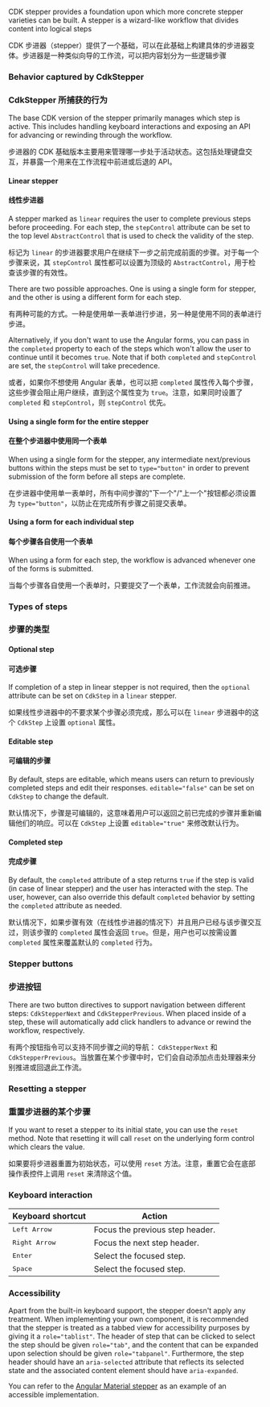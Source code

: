 CDK stepper provides a foundation upon which more concrete stepper varieties can be built. A
stepper is a wizard-like workflow that divides content into logical steps

CDK 步进器（stepper）提供了一个基础，可以在此基础上构建具体的步进器变体。步进器是一种类似向导的工作流，可以把内容划分为一些逻辑步骤

### Behavior captured by CdkStepper

### CdkStepper 所捕获的行为

The base CDK version of the stepper primarily manages which step is active. This includes handling
keyboard interactions and exposing an API for advancing or rewinding through the workflow.

步进器的 CDK 基础版本主要用来管理哪一步处于活动状态。这包括处理键盘交互，并暴露一个用来在工作流程中前进或后退的 API。

#### Linear stepper

#### 线性步进器

A stepper marked as `linear` requires the user to complete previous steps before proceeding.
For each step, the `stepControl` attribute can be set to the top level `AbstractControl` that
is used to check the validity of the step.

标记为 `linear` 的步进器要求用户在继续下一步之前完成前面的步骤。对于每一个步骤来说，其 `stepControl` 属性都可以设置为顶级的 `AbstractControl`，用于检查该步骤的有效性。

There are two possible approaches. One is using a single form for stepper, and the other is
using a different form for each step.

有两种可能的方式。一种是使用单一表单进行步进，另一种是使用不同的表单进行步进。

Alternatively, if you don't want to use the Angular forms, you can pass in the `completed` property
to each of the steps which won't allow the user to continue until it becomes `true`. Note that if
both `completed` and `stepControl` are set, the `stepControl` will take precedence.

或者，如果你不想使用 Angular 表单，也可以把 `completed` 属性传入每个步骤，这些步骤会阻止用户继续，直到这个属性变为 `true`。注意，如果同时设置了 `completed` 和 `stepControl`，则 `stepControl` 优先。

#### Using a single form for the entire stepper

#### 在整个步进器中使用同一个表单

When using a single form for the stepper, any intermediate next/previous buttons within the steps
must be set to `type="button"` in order to prevent submission of the form before all steps are
complete.

在步进器中使用单一表单时，所有中间步骤的"下一个"/"上一个"按钮都必须设置为 `type="button"`，以防止在完成所有步骤之前提交表单。

#### Using a form for each individual step

#### 每个步骤各自使用一个表单

When using a form for each step, the workflow is advanced whenever one of the forms is submitted.

当每个步骤各自使用一个表单时，只要提交了一个表单，工作流就会向前推进。

### Types of steps

### 步骤的类型

#### Optional step

#### 可选步骤

If completion of a step in linear stepper is not required, then the `optional` attribute can be set
on `CdkStep` in a `linear` stepper.

如果线性步进器中的不要求某个步骤必须完成，那么可以在 `linear` 步进器中的这个 `CdkStep` 上设置 `optional` 属性。

#### Editable step

#### 可编辑的步骤

By default, steps are editable, which means users can return to previously completed steps and
edit their responses. `editable="false"` can be set on `CdkStep` to change the default.

默认情况下，步骤是可编辑的，这意味着用户可以返回之前已完成的步骤并重新编辑他们的响应。可以在 `CdkStep` 上设置 `editable="true"` 来修改默认行为。

#### Completed step

#### 完成步骤

By default, the `completed` attribute of a step returns `true` if the step is valid (in case of
linear stepper) and the user has interacted with the step. The user, however, can also override
this default `completed` behavior by setting the `completed` attribute as needed.

默认情况下，如果步骤有效（在线性步进器的情况下）并且用户已经与该步骤交互过，则该步骤的 `completed` 属性会返回 `true`。但是，用户也可以按需设置 `completed` 属性来覆盖默认的 `completed` 行为。

### Stepper buttons

### 步进按钮

There are two button directives to support navigation between different steps:
`CdkStepperNext` and `CdkStepperPrevious`. When placed inside of a step, these will automatically
add click handlers to advance or rewind the workflow, respectively.

有两个按钮指令可以支持不同步骤之间的导航： `CdkStepperNext` 和 `CdkStepperPrevious`。当放置在某个步骤中时，它们会自动添加点击处理器来分别推进或回退此工作流。

### Resetting a stepper

### 重置步进器的某个步骤

If you want to reset a stepper to its initial state, you can use the `reset` method. Note that
resetting it will call `reset` on the underlying form control which clears the value.

如果要将步进器重置为初始状态，可以使用 `reset` 方法。注意，重置它会在底部操作表控件上调用 `reset` 来清除这个值。

### Keyboard interaction

| Keyboard shortcut      | Action                          |
|------------------------|---------------------------------|
| <kbd>Left Arrow</kbd>  | Focus the previous step header. |
| <kbd>Right Arrow</kbd> | Focus the next step header.     |
| <kbd>Enter</kbd>       | Select the focused step.        |
| <kbd>Space</kbd>       | Select the focused step.        |

### Accessibility
Apart from the built-in keyboard support, the stepper doesn't apply any treatment. When implementing
your own component, it is recommended that the stepper is treated as a tabbed view for accessibility
purposes by giving it a `role="tablist"`. The header of step that can be clicked to select the step
should be given `role="tab"`, and the content that can be expanded upon selection should be given
`role="tabpanel"`. Furthermore, the step header should have an `aria-selected` attribute that
reflects its selected state and the associated content element should have `aria-expanded`.

You can refer to the [Angular Material stepper](https://github.com/angular/components/tree/master/src/material/stepper) as an example of an accessible implementation.
